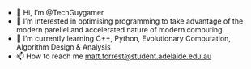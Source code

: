 - 👋 Hi, I’m @TechGuygamer
- 👀 I’m interested in optimising programming to take advantage of the modern parellel and accelerated nature of modern computing.
- 🌱 I’m currently learning C++, Python, Evolutionary Computation, Algorithm Design & Analysis
- 📫 How to reach me matt.forrest@student.adelaide.edu.au

<!---
TechGuygamer/TechGuygamer is a ✨ special ✨ repository because its `README.md` (this file) appears on your GitHub profile.
You can click the Preview link to take a look at your changes.
--->
